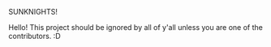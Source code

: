 SUNKNIGHTS!


Hello! This project should be ignored by all of y'all unless you are one of the contributors. :D
